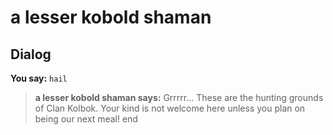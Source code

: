 # a lesser kobold shaman
## Dialog

**You say:** `hail`



>**a lesser kobold shaman says:** Grrrrr... These are the hunting grounds of Clan Kolbok. Your kind is not welcome here unless you plan on being our next meal!
end